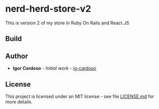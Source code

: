 # nerd-herd-store-v2
This is version 2 of my store in Ruby On Rails and React.JS


## Build

## Author

* **Igor Cardoso** - *Initial work* - [ig-cardoso](https://github.com/ig-cardoso)

## License

This project is licensed under an MIT license - see file [LICENSE.md](LICENSE.md) for more details.
